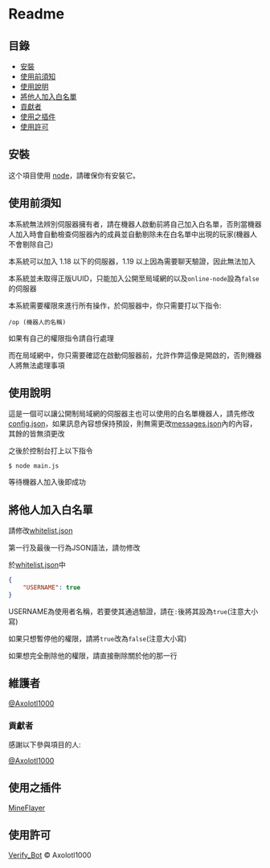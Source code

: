 # Readme

## 目錄

- [安裝](#安裝)
- [使用前須知](#使用前須知)
- [使用說明](#使用說明)
- [將他人加入白名單](#將他人加入白名單)
- [貢獻者](#貢獻者)
- [使用之插件](#使用之插件)
- [使用許可](#使用許可)

## 安裝

这个項目使用 [node](http://nodejs.org)，請確保你有安裝它。

## 使用前須知

本系統無法辨別伺服器擁有者，請在機器人啟動前將自己加入白名單，否則當機器人加入時會自動檢查伺服器內的成員並自動剔除未在白名單中出現的玩家(機器人不會剔除自己)

本系統可以加入 1.18 以下的伺服器，1.19 以上因為需要聊天驗證，因此無法加入

本系統並未取得正版UUID，只能加入公開至局域網的以及`online-node`設為`false`的伺服器

本系統需要權限來進行所有操作，於伺服器中，你只需要打以下指令:

```shell
/op (機器人的名稱)
```

如果有自己的權限指令請自行處理

而在局域網中，你只需要確認在啟動伺服器前，允許作弊這像是開啟的，否則機器人將無法處理事項

## 使用說明

這是一個可以讓公開制局域網的伺服器主也可以使用的白名單機器人，請先修改[config.json](config.json)，如果訊息內容想保持預設，則無需更改[messages.json](messages.json)內的內容，其餘的皆無須更改

之後於控制台打上以下指令

```shell
$ node main.js
```

等待機器人加入後即成功

## 將他人加入白名單

請修改[whitelist.json](whitelist.json)

第一行及最後一行為JSON語法，請勿修改

於[whitelist.json](whitelist.json)中

```json
{
    "USERNAME": true
}
```

USERNAME為使用者名稱，若要使其通過驗證，請在`:`後將其設為`true`(注意大小寫)

如果只想暫停他的權限，請將`true`改為`false`(注意大小寫)

如果想完全刪除他的權限，請直接刪除關於他的那一行

## 維護者

[@Axolotl1000](https://github.com/Axolotl1000)

### 貢獻者

感謝以下參與項目的人:
    
[@Axolotl1000](https://github.com/Axolotl1000)

## 使用之插件

[MineFlayer](https://mineflayer.prismarine.js.org/)

## 使用許可

[Verify_Bot](LICENSE) © Axolotl1000